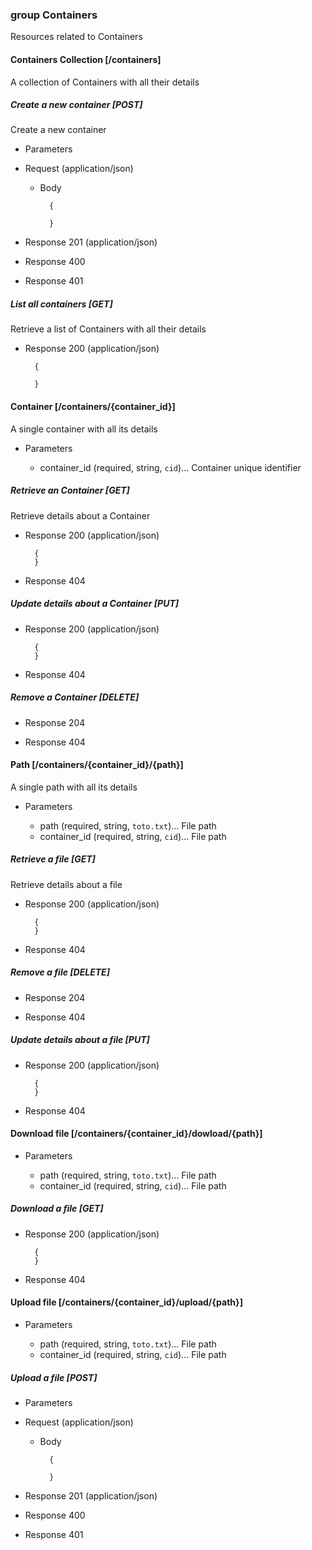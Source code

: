### group Containers
Resources related to Containers

#### Containers Collection [/containers]
A collection of Containers with all their details

##### Create a new container [POST]
Create a new container

+ Parameters

+ Request (application/json)

    + Body

            {
                
            }

+ Response 201 (application/json)

+ Response 400

+ Response 401

##### List all containers [GET]
Retrieve a list of Containers with all their details

+ Response 200 (application/json)

        {
            
        }

#### Container [/containers/{container_id}]
A single container with all its details

+ Parameters

    + container_id (required, string, `cid`)... Container unique identifier

##### Retrieve an Container [GET]
Retrieve details about a Container

+ Response 200 (application/json)

        {
        }

+ Response 404

##### Update details about a Container [PUT]

+ Response 200 (application/json)

        {
        }

+ Response 404

##### Remove a Container [DELETE]

+ Response 204

+ Response 404


#### Path [/containers/{container_id}/{path}]
A single path with all its details

+ Parameters

    + path (required, string, `toto.txt`)... File path
    + container_id (required, string, `cid`)... File path

##### Retrieve a file [GET]
Retrieve details about a file

+ Response 200 (application/json)

        {
        }

+ Response 404

##### Remove a file [DELETE]

+ Response 204

+ Response 404

##### Update details about a file [PUT]

+ Response 200 (application/json)

        {
        }

+ Response 404

#### Download file [/containers/{container_id}/dowload/{path}]

+ Parameters

    + path (required, string, `toto.txt`)... File path
    + container_id (required, string, `cid`)... File path

##### Download a file [GET]

+ Response 200 (application/json)

        {
        }

+ Response 404

#### Upload file [/containers/{container_id}/upload/{path}]

+ Parameters

    + path (required, string, `toto.txt`)... File path
    + container_id (required, string, `cid`)... File path

##### Upload a file [POST]

+ Parameters

+ Request (application/json)

    + Body

            {
                
            }

+ Response 201 (application/json)

+ Response 400

+ Response 401





